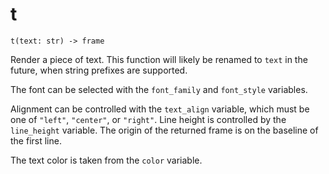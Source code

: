 # t

    t(text: str) -> frame

Render a piece of text. This function will likely be renamed to `text` in the
future, when string prefixes are supported.

The font can be selected with the `font_family` and `font_style` variables.

Alignment can be controlled with the `text_align` variable, which must be one of
`"left"`, `"center"`, or `"right"`.  Line height is controlled by the
`line_height` variable. The origin of the returned frame is on the baseline of
the first line.

The text color is taken from the `color` variable.
